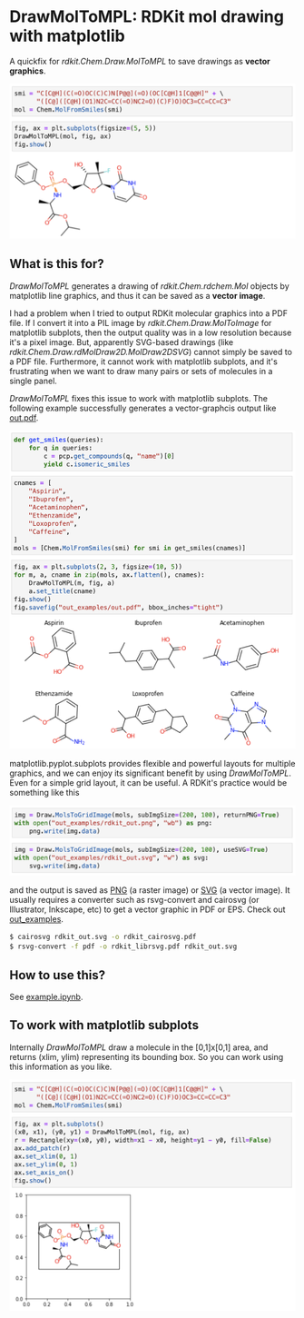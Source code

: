 # DrawMolToMPL: RDKit mol drawing with matplotlib

A quickfix for *rdkit.Chem.Draw.MolToMPL* to save drawings as **vector graphics**.

<img src="images/example.png" width="600">


## What is this for?

*DrawMolToMPL* generates a drawing of *rdkit.Chem.rdchem.Mol* objects by matplotlib line graphics, and thus it can be saved as a **vector image**.

I had a problem when I tried to output RDKit molecular graphics into a PDF file. If I convert it into a PIL image by *rdkit.Chem.Draw.MolToImage* for matplotlib subplots, then the output quality was in a low resolution because it's a pixel image. But, apparently SVG-based drawings (like *rdkit.Chem.Draw.rdMolDraw2D.MolDraw2DSVG*) cannot simply be saved to a PDF file. Furthermore, it cannot work with matplotlib subplots, and it's frustrating when we want to draw many pairs or sets of molecules in a single panel.

*DrawMolToMPL* fixes this issue to work with matplotlib subplots. The following example successfully generates a vector-graphcis output like [out.pdf](out_examples/out.pdf).

<img src="images/mpl_subplots.png" width="600">

matplotlib.pyplot.subplots provides flexible and powerful layouts for multiple graphics, and we can enjoy its significant benefit by using *DrawMolToMPL*. Even for a simple grid layout, it can be useful. A RDKit's practice would be something like this

<img src="images/rdkit_save.png" width="600">

and the output is saved as [PNG](out_examples/rdkit_out.png) (a raster image) or [SVG](out_examples/rdkit_out.svg) (a vector image). It usually requires a converter such as rsvg-convert and cairosvg (or Illustrator, Inkscape, etc) to get a vector graphic in PDF or EPS. Check out [out_examples](out_examples).

```bash
$ cairosvg rdkit_out.svg -o rdkit_cairosvg.pdf
$ rsvg-convert -f pdf -o rdkit_librsvg.pdf rdkit_out.svg
```

## How to use this?

See [example.ipynb](example.ipynb).

## To work with matplotlib subplots


Internally *DrawMolToMPL* draw a molecule in the [0,1]x[0,1] area, and returns (xlim, ylim) representing its bounding box. So you can work using this information as you like.

<img src="images/output.png" width="600">

